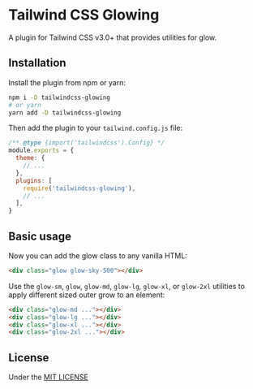 # Tailwind CSS Glowing

A plugin for Tailwind CSS v3.0+ that provides utilities for glow.

## Installation

Install the plugin from npm or yarn:

```bash
npm i -D tailwindcss-glowing
# or yarn
yarn add -D tailwindcss-glowing
```

Then add the plugin to your `tailwind.config.js` file:

```js
/** @type {import('tailwindcss').Config} */
module.exports = {
  theme: {
    // ...
  },
  plugins: [
    require('tailwindcss-glowing'),
    // ...
  ],
}
```

## Basic usage

Now you can add the glow class to any vanilla HTML:

```html
<div class="glow glow-sky-500"></div>
```

Use the `glow-sm`, `glow`, `glow-md`, `glow-lg`, `glow-xl`, or `glow-2xl` utilities to apply different sized outer grow to an element:

```html
<div class="glow-md ..."></div>
<div class="glow-lg ..."></div>
<div class="glow-xl ..."></div>
<div class="glow-2xl ..."></div>
```

## License

Under the [MIT LICENSE](LICENSE.md)
